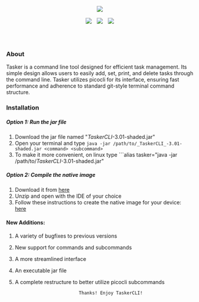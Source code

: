 <p align="center">
  <img src="https://user-images.githubusercontent.com/102715674/209995213-5f5c3715-3a51-4c86-86cb-97c372a3ffb4.png"/>
</p> 
<p dir="auto" align="center">
  <img align="center" src="https://img.shields.io/badge/Pico--CLI-Library-red?style=for-the-badge">&emsp;<img align="center" src="https://img.shields.io/badge/Java-Language-orange?style=for-the-badge">&emsp;<img align="center" src="https://img.shields.io/badge/Maven-Tool-darkgreen?style=for-the-badge"></p>
<br></br>

### About
Tasker is a command line tool designed for efficient task management. Its simple design allows users to easily add, set, print, and delete tasks through the command line. Tasker utilizes picocli for its interface, ensuring fast performance and adherence to standard git-style terminal command structure.

### Installation

##### Option 1: Run the jar file
  1. Download the jar file named "_TaskerCLI_-3.01-shaded.jar"
  2. Open your terminal and type ```java -jar /path/to/_TaskerCLI_-3.01-shaded.jar <command> <subcommand>```
  3. To make it more convenient, on linux type ```alias tasker="java -jar /path/to/_TaskerCLI_-3.01-shaded.jar"

##### Option 2: Compile the native image
  1. Download it from <a href="https://github.com/SpecialistSteak/TaskerCLI/archive/refs/heads/master.zip">here</a>
  2. Unzip and open with the IDE of your choice
  3. Follow these instructions to create the native image for your device: <a href="https://www.javacodegeeks.com/2018/11/picocli-graalvm-fast-command-apps.html">here</a>

#### New Additions:
  1. A variety of bugfixes to previous versions
  2. New support for commands and subcommands
  3. A more streamlined interface
  4. An executable jar file
  5. A complete restructure to better utilize picocli subcommands
  
                                 Thanks! Enjoy TaskerCLI!
